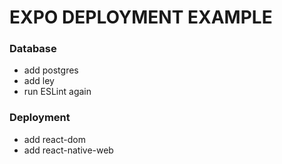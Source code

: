 # EXPO DEPLOYMENT EXAMPLE

### Database

- add postgres
- add ley
- run ESLint again

### Deployment

- add react-dom
- add react-native-web
